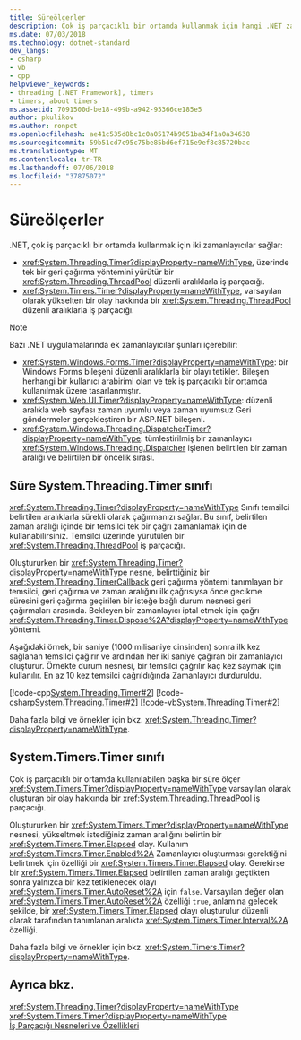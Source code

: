 ```yaml
---
title: Süreölçerler
description: Çok iş parçacıklı bir ortamda kullanmak için hangi .NET zamanlayıcılar hakkında bilgi edinin.
ms.date: 07/03/2018
ms.technology: dotnet-standard
dev_langs:
- csharp
- vb
- cpp
helpviewer_keywords:
- threading [.NET Framework], timers
- timers, about timers
ms.assetid: 7091500d-be18-499b-a942-95366ce185e5
author: pkulikov
ms.author: ronpet
ms.openlocfilehash: ae41c535d8bc1c0a05174b9051ba34f1a0a34638
ms.sourcegitcommit: 59b51cd7c95c75be85bd6ef715e9ef8c85720bac
ms.translationtype: MT
ms.contentlocale: tr-TR
ms.lasthandoff: 07/06/2018
ms.locfileid: "37875072"
---
```

# <a name="timers"></a>Süreölçerler

.NET, çok iş parçacıklı bir ortamda kullanmak için iki zamanlayıcılar sağlar:

- <xref:System.Threading.Timer?displayProperty=nameWithType>, üzerinde tek bir geri çağırma yöntemini yürütür bir <xref:System.Threading.ThreadPool> düzenli aralıklarla iş parçacığı.
- <xref:System.Timers.Timer?displayProperty=nameWithType>, varsayılan olarak yükselten bir olay hakkında bir <xref:System.Threading.ThreadPool> düzenli aralıklarla iş parçacığı.

> [!NOTE]
> Bazı .NET uygulamalarında ek zamanlayıcılar şunları içerebilir:
>
> - <xref:System.Windows.Forms.Timer?displayProperty=nameWithType>: bir Windows Forms bileşeni düzenli aralıklarla bir olayı tetikler. Bileşen herhangi bir kullanıcı arabirimi olan ve tek iş parçacıklı bir ortamda kullanılmak üzere tasarlanmıştır.  
> - <xref:System.Web.UI.Timer?displayProperty=nameWithType>: düzenli aralıkla web sayfası zaman uyumlu veya zaman uyumsuz Geri göndermeler gerçekleştiren bir ASP.NET bileşeni.
> - <xref:System.Windows.Threading.DispatcherTimer?displayProperty=nameWithType>: tümleştirilmiş bir zamanlayıcı <xref:System.Windows.Threading.Dispatcher> işlenen belirtilen bir zaman aralığı ve belirtilen bir öncelik sırası.

## <a name="the-systemthreadingtimer-class"></a>Süre System.Threading.Timer sınıfı

<xref:System.Threading.Timer?displayProperty=nameWithType> Sınıfı temsilci belirtilen aralıklarla sürekli olarak çağırmanızı sağlar. Bu sınıf, belirtilen zaman aralığı içinde bir temsilci tek bir çağrı zamanlamak için de kullanabilirsiniz. Temsilci üzerinde yürütülen bir <xref:System.Threading.ThreadPool> iş parçacığı.

Oluştururken bir <xref:System.Threading.Timer?displayProperty=nameWithType> nesne, belirttiğiniz bir <xref:System.Threading.TimerCallback> geri çağırma yöntemi tanımlayan bir temsilci, geri çağırma ve zaman aralığını ilk çağrısıysa önce gecikme süresini geri çağırma geçirilen bir isteğe bağlı durum nesnesi geri çağırmaları arasında. Bekleyen bir zamanlayıcı iptal etmek için çağrı <xref:System.Threading.Timer.Dispose%2A?displayProperty=nameWithType> yöntemi.

Aşağıdaki örnek, bir saniye (1000 milisaniye cinsinden) sonra ilk kez sağlanan temsilci çağırır ve ardından her iki saniye çağıran bir zamanlayıcı oluşturur. Örnekte durum nesnesi, bir temsilci çağrılır kaç kez saymak için kullanılır. En az 10 kez temsilci çağrıldığında Zamanlayıcı durduruldu.

[!code-cpp[System.Threading.Timer#2](../../../samples/snippets/cpp/VS_Snippets_CLR_System/system.Threading.Timer/CPP/source2.cpp#2)]
[!code-csharp[System.Threading.Timer#2](../../../samples/snippets/csharp/VS_Snippets_CLR_System/system.Threading.Timer/CS/source2.cs#2)]
[!code-vb[System.Threading.Timer#2](../../../samples/snippets/visualbasic/VS_Snippets_CLR_System/system.Threading.Timer/VB/source2.vb#2)]

Daha fazla bilgi ve örnekler için bkz. <xref:System.Threading.Timer?displayProperty=nameWithType>.

## <a name="the-systemtimerstimer-class"></a>System.Timers.Timer sınıfı

Çok iş parçacıklı bir ortamda kullanılabilen başka bir süre ölçer <xref:System.Timers.Timer?displayProperty=nameWithType> varsayılan olarak oluşturan bir olay hakkında bir <xref:System.Threading.ThreadPool> iş parçacığı.

Oluştururken bir <xref:System.Timers.Timer?displayProperty=nameWithType> nesnesi, yükseltmek istediğiniz zaman aralığını belirtin bir <xref:System.Timers.Timer.Elapsed> olay. Kullanım <xref:System.Timers.Timer.Enabled%2A> Zamanlayıcı oluşturması gerektiğini belirtmek için özelliği bir <xref:System.Timers.Timer.Elapsed> olay. Gerekirse bir <xref:System.Timers.Timer.Elapsed> belirtilen zaman aralığı geçtikten sonra yalnızca bir kez tetiklenecek olayı <xref:System.Timers.Timer.AutoReset%2A> için `false`. Varsayılan değer olan <xref:System.Timers.Timer.AutoReset%2A> özelliği `true`, anlamına gelecek şekilde, bir <xref:System.Timers.Timer.Elapsed> olayı oluşturulur düzenli olarak tarafından tanımlanan aralıkta <xref:System.Timers.Timer.Interval%2A> özelliği.

Daha fazla bilgi ve örnekler için bkz. <xref:System.Timers.Timer?displayProperty=nameWithType>.
  
## <a name="see-also"></a>Ayrıca bkz.

 <xref:System.Threading.Timer?displayProperty=nameWithType>  
 <xref:System.Timers.Timer?displayProperty=nameWithType>  
 [İş Parçacığı Nesneleri ve Özellikleri](threading-objects-and-features.md)
